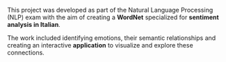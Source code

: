 This project was developed as part of the Natural Language Processing (NLP) exam with the aim of creating a **WordNet** specialized for **sentiment analysis in Italian**. 


The work included identifying emotions, their semantic relationships and creating an interactive **application** to visualize and explore these connections.
